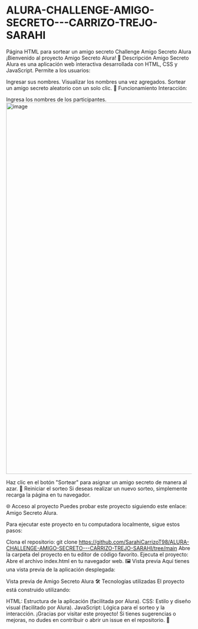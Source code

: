 # ALURA-CHALLENGE-AMIGO-SECRETO---CARRIZO-TREJO-SARAHI
Página HTML para sortear un amigo secreto 
Challenge Amigo Secreto Alura
¡Bienvenido al proyecto Amigo Secreto Alura! 
📖 Descripción
Amigo Secreto Alura es una aplicación web interactiva desarrollada con HTML, CSS y JavaScript. Permite a los usuarios:

Ingresar sus nombres.
Visualizar los nombres una vez agregados.
Sortear un amigo secreto aleatorio con un solo clic.
🚀 Funcionamiento
Interacción:

Ingresa los nombres de los participantes.
<img width="1868" height="1009" alt="image" src="https://github.com/user-attachments/assets/4d1c62bb-2416-4a23-a1ee-0106e4c9157b" />

Haz clic en el botón "Sortear" para asignar un amigo secreto de manera al azar.
🔄 Reiniciar el sorteo
Si deseas realizar un nuevo sorteo, simplemente recarga la página en tu navegador.

🌐 Acceso al proyecto
Puedes probar este proyecto siguiendo este enlace: Amigo Secreto Alura.

Para ejecutar este proyecto en tu computadora localmente, sigue estos pasos:

Clona el repositorio:
git clone https://github.com/SarahiCarrizoT98/ALURA-CHALLENGE-AMIGO-SECRETO---CARRIZO-TREJO-SARAHI/tree/main
Abre la carpeta del proyecto en tu editor de código favorito.
Ejecuta el proyecto:
Abre el archivo index.html en tu navegador web.
🖼️ Vista previa
Aquí tienes una vista previa de la aplicación desplegada:

Vista previa de Amigo Secreto Alura
🛠️ Tecnologías utilizadas
El proyecto está construido utilizando:

HTML: Estructura de la aplicación (facilitada por Alura).
CSS: Estilo y diseño visual (facilitado por Alura).
JavaScript: Lógica para el sorteo y la interacción.
¡Gracias por visitar este proyecto! Si tienes sugerencias o mejoras, no dudes en contribuir o abrir un issue en el repositorio. 🎉
